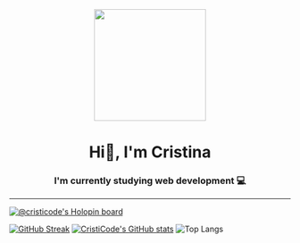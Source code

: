 
<div id="header" align="center"> 
  <img src="https://media.giphy.com/media/3oKIPnAiaMCws8nOsE/giphy.gif" width="200">
  <h1>Hi👋, I'm Cristina</h1>
  <h3>I'm currently studying web development 💻</h3>
</div>

---


[![@cristicode's Holopin board](https://holopin.io/api/user/board?user=cristicode)](https://holopin.io/@cristicode)

[![GitHub Streak](http://github-readme-streak-stats.herokuapp.com?user=CristiCode&theme=tokyonight&hide_border=true&date_format=j%20M%5B%20Y%5D&card_width=400)](https://git.io/streak-stats)
[![CristiCode's GitHub stats](https://github-readme-stats.vercel.app/api?username=cristicode&theme=tokyonight&hide_border=true&card_width=300)](https://github.com/anuraghazra/github-readme-stats) ![Top Langs](https://github-readme-stats.vercel.app/api/top-langs/?username=cristicode&langs_count=8&layout=compact&theme=tokyonight&hide_border=true&card_width=300)




<!--
**CristiCode/CristiCode** is a ✨ _special_ ✨ repository because its `README.md` (this file) appears on your GitHub profile.

Here are some ideas to get you started:

## About me 📝:

🌱 I’m currently learning PHP and JS

---
- 🔭 I’m currently working on ...
-  I’m currently learning...
- 👯 I’m looking to collaborate on ...
- 🤔 I’m looking for help with ...
- 💬 Ask me about ...
- 📫 How to reach me: ...
- 😄 Pronouns: ...
- ⚡ Fun fact: ...
-->
